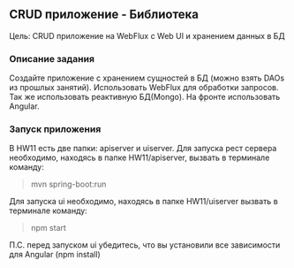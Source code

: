## CRUD приложение - Библиотека
Цель: CRUD приложение на WebFlux с Web UI и хранением данных в БД

### Описание задания
Создайте приложение с хранением сущностей в БД (можно взять DAOs из прошлых занятий).
Использовать WebFlux для обработки запросов. Так же использовать реактивную БД(Mongo).
На фронте использовать Angular.

### Запуск приложения
В HW11 есть две папки: apiserver и uiserver.
Для запуска рест сервера необходимо, находясь в папке HW11/apiserver,
вызвать в терминале команду:
> mvn spring-boot:run

Для запуска ui необходимо, находясь в папке HW11/uiserver
вызвать в терминале команду:
> npm start

П.С. перед запуском ui убедитесь, что вы установили все зависимости для Angular (npm install)
